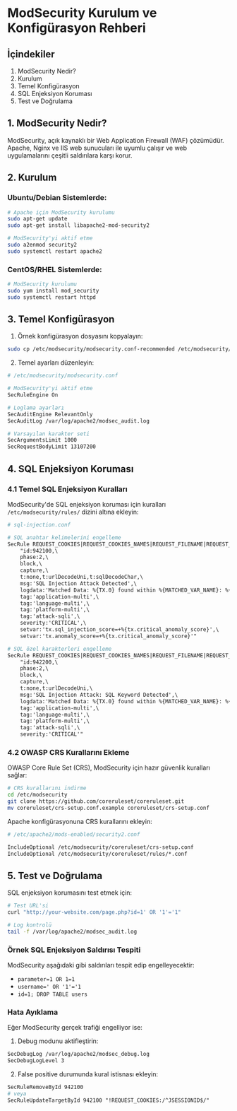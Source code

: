 # ModSecurity Kurulum ve Konfigürasyon Rehberi

## İçindekiler
1. ModSecurity Nedir?
2. Kurulum
3. Temel Konfigürasyon
4. SQL Enjeksiyon Koruması
5. Test ve Doğrulama

## 1. ModSecurity Nedir?

ModSecurity, açık kaynaklı bir Web Application Firewall (WAF) çözümüdür. Apache, Nginx ve IIS web sunucuları ile uyumlu çalışır ve web uygulamalarını çeşitli saldırılara karşı korur.

## 2. Kurulum

### Ubuntu/Debian Sistemlerde:

```bash
# Apache için ModSecurity kurulumu
sudo apt-get update
sudo apt-get install libapache2-mod-security2

# ModSecurity'yi aktif etme
sudo a2enmod security2
sudo systemctl restart apache2
```

### CentOS/RHEL Sistemlerde:

```bash
# ModSecurity kurulumu
sudo yum install mod_security
sudo systemctl restart httpd
```

## 3. Temel Konfigürasyon

1. Örnek konfigürasyon dosyasını kopyalayın:
```bash
sudo cp /etc/modsecurity/modsecurity.conf-recommended /etc/modsecurity/modsecurity.conf
```

2. Temel ayarları düzenleyin:
```apache
# /etc/modsecurity/modsecurity.conf

# ModSecurity'yi aktif etme
SecRuleEngine On

# Loglama ayarları
SecAuditEngine RelevantOnly
SecAuditLog /var/log/apache2/modsec_audit.log

# Varsayılan karakter seti
SecArgumentsLimit 1000
SecRequestBodyLimit 13107200
```

## 4. SQL Enjeksiyon Koruması

### 4.1 Temel SQL Enjeksiyon Kuralları

ModSecurity'de SQL enjeksiyon koruması için kuralları `/etc/modsecurity/rules/` dizini altına ekleyin:

```apache
# sql-injection.conf

# SQL anahtar kelimelerini engelleme
SecRule REQUEST_COOKIES|REQUEST_COOKIES_NAMES|REQUEST_FILENAME|REQUEST_HEADERS|REQUEST_HEADERS_NAMES|REQUEST_METHOD|REQUEST_PROTOCOL|REQUEST_URI|REQUEST_URI_RAW|ARGS|ARGS_NAMES|REQUEST_LINE "@detectSQLi" \
    "id:942100,\
    phase:2,\
    block,\
    capture,\
    t:none,t:urlDecodeUni,t:sqlDecodeChar,\
    msg:'SQL Injection Attack Detected',\
    logdata:'Matched Data: %{TX.0} found within %{MATCHED_VAR_NAME}: %{MATCHED_VAR}',\
    tag:'application-multi',\
    tag:'language-multi',\
    tag:'platform-multi',\
    tag:'attack-sqli',\
    severity:'CRITICAL',\
    setvar:'tx.sql_injection_score=+%{tx.critical_anomaly_score}',\
    setvar:'tx.anomaly_score=+%{tx.critical_anomaly_score}'"

# SQL özel karakterleri engelleme
SecRule REQUEST_COOKIES|REQUEST_COOKIES_NAMES|REQUEST_FILENAME|REQUEST_HEADERS|REQUEST_HEADERS_NAMES|REQUEST_METHOD|REQUEST_PROTOCOL|REQUEST_URI|REQUEST_URI_RAW|ARGS|ARGS_NAMES|REQUEST_LINE "@rx (?i:(?:\b(?:(?:s(?:elect\b(?:.{1,100}?\b(?:(?:(?:length|count|top)\b.{1,100})?from|.*?\b(?:union|join)\b)|ys\.(?:master|objects|syscolumns)\b)|p_(?:(?:addextendedpr|sqlexe)c|(?:oa)?create|prepare)(?:[\s'"]+|/\*[^*/]*\*/)|(?:open)?query)|insert(?:[\s'"]+|/\*[^*/]*\*/)+(?:into|exec)|update(?:[\s'"]+|/\*[^*/]*\*/)+[\w\"']+\bset|delete(?:[\s'"]+|/\*[^*/]*\*/)+from(?: [\w\"']+)?)|alter\b|drop\b|truncate\b|union\b|create\b|rename\b)))" \
    "id:942200,\
    phase:2,\
    block,\
    capture,\
    t:none,t:urlDecodeUni,\
    msg:'SQL Injection Attack: SQL Keyword Detected',\
    logdata:'Matched Data: %{TX.0} found within %{MATCHED_VAR_NAME}: %{MATCHED_VAR}',\
    tag:'application-multi',\
    tag:'language-multi',\
    tag:'platform-multi',\
    tag:'attack-sqli',\
    severity:'CRITICAL'"
```

### 4.2 OWASP CRS Kurallarını Ekleme

OWASP Core Rule Set (CRS), ModSecurity için hazır güvenlik kuralları sağlar:

```bash
# CRS kurallarını indirme
cd /etc/modsecurity
git clone https://github.com/coreruleset/coreruleset.git
mv coreruleset/crs-setup.conf.example coreruleset/crs-setup.conf
```

Apache konfigürasyonuna CRS kurallarını ekleyin:

```apache
# /etc/apache2/mods-enabled/security2.conf

IncludeOptional /etc/modsecurity/coreruleset/crs-setup.conf
IncludeOptional /etc/modsecurity/coreruleset/rules/*.conf
```

## 5. Test ve Doğrulama

SQL enjeksiyon korumasını test etmek için:

```bash
# Test URL'si
curl "http://your-website.com/page.php?id=1' OR '1'='1"

# Log kontrolü
tail -f /var/log/apache2/modsec_audit.log
```

### Örnek SQL Enjeksiyon Saldırısı Tespiti

ModSecurity aşağıdaki gibi saldırıları tespit edip engelleyecektir:

- `parameter=1 OR 1=1`
- `username=' OR '1'='1`
- `id=1; DROP TABLE users`

### Hata Ayıklama

Eğer ModSecurity gerçek trafiği engelliyor ise:

1. Debug modunu aktifleştirin:
```apache
SecDebugLog /var/log/apache2/modsec_debug.log
SecDebugLogLevel 3
```

2. False positive durumunda kural istisnası ekleyin:
```apache
SecRuleRemoveById 942100
# veya
SecRuleUpdateTargetById 942100 "!REQUEST_COOKIES:/^JSESSIONID$/"
```
